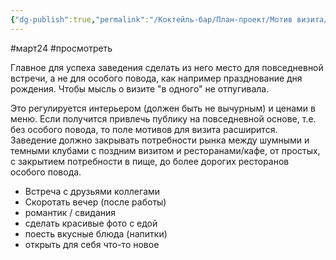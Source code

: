 ```yaml
---
{"dg-publish":true,"permalink":"/Коктейль-бар/План-проект/Мотив визита/"}
---
```


#март24  #просмотреть 

Главное для успеха заведения сделать из него место для повседневной встречи, а не для особого повода, как например празднование дня рождения. Чтобы мысль о визите "в одного" не отпугивала. 

Это регулируется интерьером (должен быть не вычурным) и ценами в меню. Если получится привлечь публику на повседневной основе, т.е. без особого повода, то поле мотивов для визита расширится.
	Заведение должно закрывать потребности рынка между шумными и темными клубами с поздним визитом и ресторанами/кафе, от простых, с закрытием потребности в пище, до более дорогих ресторанов особого повода. 
- Встреча с друзьями коллегами
- Скоротать вечер (после работы)
- романтик / свидания
- сделать красивые фото с едой
- поесть вкусные блюда (напитки)
- открыть для себя что-то новое